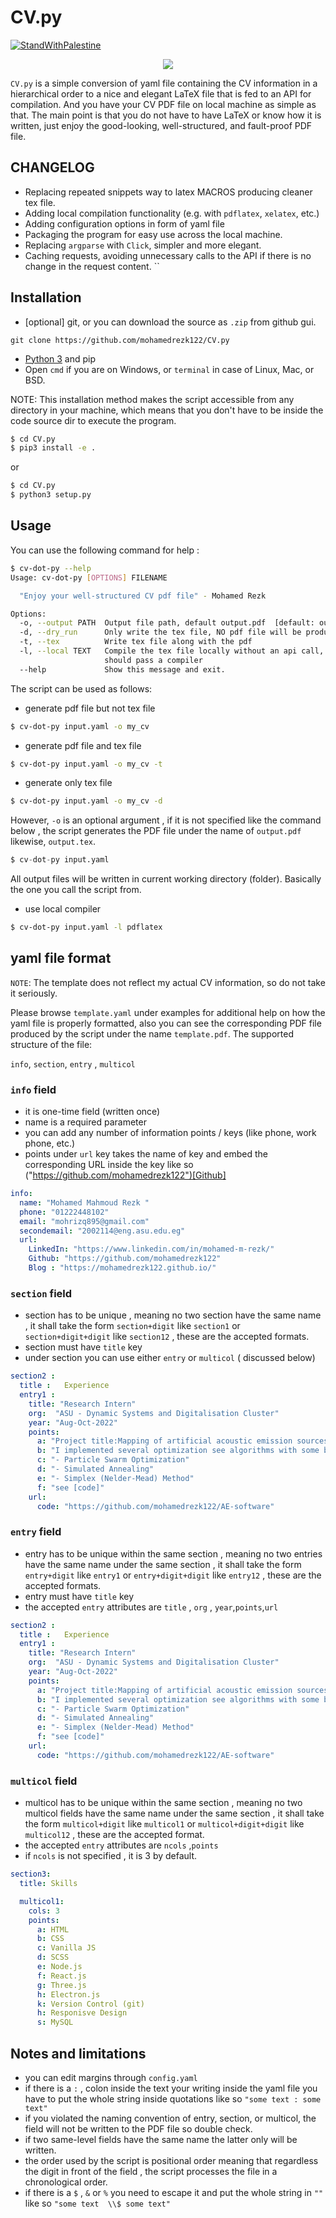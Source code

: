 # CV.py
<!-- <p align="center"><img src="https://user-images.githubusercontent.com/50466262/218974424-28ddff01-76d2-4258-bda0-3b89cdbea5d3.png" /></p> -->

[![StandWithPalestine](https://raw.githubusercontent.com/TheBSD/StandWithPalestine/main/badges/StandWithPalestine.svg)](https://github.com/TheBSD/StandWithPalestine/blob/main/docs/README.md)

<p align="center"><img src="preview.png" /></p>

`CV.py`  is  a simple conversion of yaml file containing the CV information in a hierarchical order to a nice and elegant LaTeX file that is fed to an API for compilation. And you have your CV PDF file on local machine as simple as that. The main point is that you do not have to have LaTeX or know how it is written, just enjoy the good-looking, well-structured, and fault-proof PDF file. 

## CHANGELOG
- Replacing repeated snippets way to latex MACROS producing cleaner tex file.
- Adding local compilation functionality (e.g. with `pdflatex`, `xelatex`, etc.) 
- Adding configuration options in form of yaml file
- Packaging the program for easy use across the local machine.
- Replacing `argparse` with `Click`, simpler and more elegant.
- Caching requests, avoiding unnecessary calls to the API if there is no change in the request content.
``
## Installation

- [optional] git, or you can download the source as `.zip` from github gui.
```
git clone https://github.com/mohamedrezk122/CV.py
```
- [Python 3](https://www.python.org/downloads/)  and pip 
- Open ```cmd```  if you are on Windows, or ```terminal``` in case of Linux, Mac, or BSD. 

NOTE: This installation method makes the script accessible from any directory in your machine, which means that you don't have to be inside the code source dir to execute the program.  

``` sh
$ cd CV.py
$ pip3 install -e .
```
or 
``` sh
$ cd CV.py
$ python3 setup.py
```

## Usage

You can use the following command for help :
``` sh
$ cv-dot-py --help
Usage: cv-dot-py [OPTIONS] FILENAME

  "Enjoy your well-structured CV pdf file" - Mohamed Rezk

Options:
  -o, --output PATH  Output file path, default output.pdf  [default: output]
  -d, --dry_run      Only write the tex file, NO pdf file will be produced
  -t, --tex          Write tex file along with the pdf
  -l, --local TEXT   Compile the tex file locally without an api call, you
                     should pass a compiler
  --help             Show this message and exit.
```

The script can be used as follows:

- generate pdf file but not tex file 
``` sh
$ cv-dot-py input.yaml -o my_cv 
```
- generate pdf file and tex file 
``` sh
$ cv-dot-py input.yaml -o my_cv -t  
```
- generate only tex file 
``` sh
$ cv-dot-py input.yaml -o my_cv -d  
```


However, `-o` is an optional argument , if it is not specified like the command below , the script generates the PDF file under the name of  `output.pdf` likewise,  `output.tex`.    

``` s
$ cv-dot-py input.yaml 
```

All output files will be written in current working directory (folder). Basically the one you call the script from.

- use local compiler 
``` sh
$ cv-dot-py input.yaml -l pdflatex
```

## yaml file format

`NOTE`: The template does not reflect my actual CV information, so do not take it seriously.

Please browse `template.yaml` under examples for additional help on  how the yaml file is properly formatted, also you can see the corresponding PDF file produced by the script under the name `template.pdf`.
The supported structure of the file:

`info`, `section`, `entry` , `multicol`

### ```info```  field

- it is one-time field (written once)
- name is a required parameter 
- you can add any number of information points / keys (like phone, work phone, etc.) 
- points under ```url``` key takes the name of key and embed  the corresponding URL inside the key like so ("https://github.com/mohamedrezk122")[Github] 

```yaml
info:
  name: "Mohamed Mahmoud Rezk "
  phone: "01222448102"
  email: "mohrizq895@gmail.com"
  secondemail: "2002114@eng.asu.edu.eg"
  url:
    LinkedIn: "https://www.linkedin.com/in/mohamed-m-rezk/"
    Github: "https://github.com/mohamedrezk122"
    Blog : "https://mohamedrezk122.github.io/"
```

### ```section```  field

- section has to be unique , meaning no  two section have the same name , it shall take the form ```section+digit```  like ```section1``` or ```section+digit+digit``` like ```section12``` , these are the accepted formats.  
- section must have ```title``` key
- under section you can use either ```entry```  or ```multicol``` ( discussed below)

``` yaml
section2 :
  title :   Experience 
  entry1 : 
    title: "Research Intern"
    org:  "ASU - Dynamic Systems and Digitalisation Cluster"
    year: "Aug-Oct-2022"
    points:
      a: "Project title:Mapping of artificial acoustic emission sources on wind turbine blades "
      b: "I implemented several optimization see algorithms with some bench-markings like:"
      c: "- Particle Swarm Optimization"
      d: "- Simulated Annealing"
      e: "- Simplex (Nelder-Mead) Method"
      f: "see [code]"
    url:
      code: "https://github.com/mohamedrezk122/AE-software"
```

### ```entry```  field

- entry has to be unique within the same section , meaning no  two entries have the same name under the same section , it shall take the form ```entry+digit```  like ```entry1``` or ```entry+digit+digit``` like ```entry12``` , these are the accepted formats.  
- entry must have ```title``` key
- the accepted  ```entry``` attributes are  ```title``` , ```org``` , ```year```,```points```,```url```

``` yaml
section2 :
  title :   Experience 
  entry1 : 
    title: "Research Intern"
    org:  "ASU - Dynamic Systems and Digitalisation Cluster"
    year: "Aug-Oct-2022"
    points:
      a: "Project title:Mapping of artificial acoustic emission sources on wind turbine blades "
      b: "I implemented several optimization see algorithms with some bench-markings like:"
      c: "- Particle Swarm Optimization"
      d: "- Simulated Annealing"
      e: "- Simplex (Nelder-Mead) Method"
      f: "see [code]"
    url:
      code: "https://github.com/mohamedrezk122/AE-software"
```

### ```multicol```  field

- multicol has to be unique within the same section , meaning no  two multicol fields have the same name under the same section , it shall take the form ```multicol+digit```  like ```multicol1``` or ```multicol+digit+digit``` like ```multicol12``` , these are the accepted format.  
- the accepted  ```entry``` attributes are  ```ncols``` ,```points```
- if ```ncols``` is not specified , it is 3 by default.

``` yaml
section3:
  title: Skills

  multicol1:
    cols: 3
    points:
      a: HTML
      b: CSS
      c: Vanilla JS
      d: SCSS
      e: Node.js
      f: React.js
      g: Three.js
      h: Electron.js
      k: Version Control (git)
      h: Responisve Design
      s: MySQL
```
## Notes and limitations

- you can edit margins through `config.yaml`
- if there is a `:` , colon inside the text your writing inside the yaml file you have to put the whole string inside quotations like so  `"some text : some text"`
- if you violated the naming convention of entry, section, or multicol, the field will not be written to the PDF file so double check.
- if two same-level fields have the same name the latter only will be written.
- the order used by the script is positional order meaning that regardless the digit in front of the field , the script processes the file in a chronological order.
- if there is a `$` , `&` or `%` you need to escape it and put the whole string in `""` like so `"some text  \\$ some text"`
 
